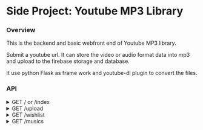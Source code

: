 Side Project: Youtube MP3 Library
==================================================

### Overview

This is the backend and basic webfront end of Youtube MP3 library.

Submit a youtube url. It can store the video or audio format data into mp3 and upload to the firebase storage and database.

It use python Flask as frame work and youtube-dl plugin to convert the files.

### API

<details>
<summary>GET / or /index</summary>

Responses:

<table>
	<tr><td>Code</td><td>Description</td></tr>
	<tr><td>200</td><td>Welcome Page<br/>
<pre>
[
	{
		"eventid": 0,
		"eventname": "string",
		"userid": 0,		
		"avail": 0,
		"purchased": 0
	}
]
	</pre></td></tr>

</table>
</details>


<details>
<summary>GET /upload </summary>

Responses:

<table>
	<tr><td>Code</td><td>Description</td></tr>
	<tr><td>200</td><td>Upload Form
<pre>
{
	"eventid": 0
}
</pre></td></tr>
</details>

<details>
<summary>POST /upload </summary>

Body:

<pre>
{
	"userid": 0,
	"eventname": "string",
	"numtickets": 0
}
</pre>

Responses:

<table>
	<tr><td>Code</td><td>Description</td></tr>
	<tr><td>200</td><td>MP3 is converting
<pre>
{
	"eventid": 0
}
</pre></td></tr>
	<tr><td>400</td><td>Url is invalid</td></tr>
</table>
</details>





<details>
<summary>GET /wishlist </summary>

Responses:

<table>
	<tr><td>Code</td><td>Description</td></tr>
	<tr><td>200</td><td>WishList
<pre>
{
	"eventid": 0
}
</pre></td></tr>
</details>

<details>
<summary>POST /wishlist </summary>

Body:

<pre>
{
	"userid": 0,
	"eventname": "string",
	"numtickets": 0
}
</pre>

Responses:

<table>
	<tr><td>Code</td><td>Description</td></tr>
	<tr><td>200</td><td>Edit successfully
</td></tr>
</table>
</details>




<details>
<summary>GET /musics</summary>

Responses:

<table>
	<tr><td>Code</td><td>Description</td></tr>
	<tr><td>200</td><td>Music List<br/>
</table>
</details>